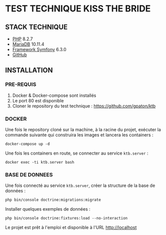 # TEST TECHNIQUE KISS THE BRIDE

## STACK TECHNIQUE

- [PHP](https://www.php.net/) 8.2.7
- [MariaDB](https://mariadb.org/) 10.11.4
- [Framework Symfony](https://symfony.com/) 6.3.0
- [GitHub](https://github.com/)

## INSTALLATION

### PRE-REQUIS

1. Docker & Docker-compose sont installés
2. Le port 80 est disponible
3. Cloner le repository du test technique : https://github.com/gpaton/ktb

### DOCKER

Une fois le repository cloné sur la machine, à la racine du projet, exécuter la commande suivante qui construira les images et lancera les containers :

    docker-compose up -d

Une fois les containers en route, se connecter au service `ktb.server` :

    docker exec -ti ktb.server bash

### BASE DE DONNEES

Une fois connecté au service `ktb.server`, créer la structure de la base de données :

    php bin/console doctrine:migrations:migrate

Installer quelques exemples de données :

    php bin/console doctrine:fixtures:load --no-interaction

Le projet est prêt à l'emploi et disponible à l'URL [http://localhost](http://localhost)
